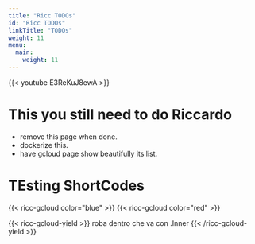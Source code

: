 ```yaml
---
title: "Ricc TODOs"
id: "Ricc TODOs"
linkTitle: "TODOs"
weight: 11
menu:
  main:
    weight: 11
---
```

<!-- 
{ {< ref "document" >} }
bohL: https://gohugo.io/content-management/cross-references/
-->
{{< youtube E3ReKuJ8ewA >}}


# This you still need to do Riccardo

* remove this page when done.
* dockerize this.
* have gcloud page show beautifully its list.


# TEsting ShortCodes

{{< ricc-gcloud color="blue" >}}
{{< ricc-gcloud color="red" >}}


{{< ricc-gcloud-yield >}}
  roba dentro che va con 
  .Inner
{{< /ricc-gcloud-yield >}}
